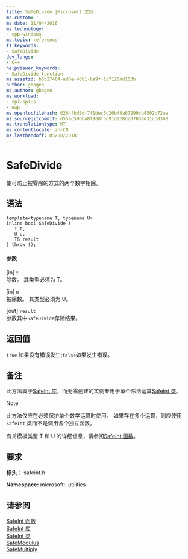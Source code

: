 ```yaml
---
title: SafeDivide |Microsoft 文档
ms.custom: ''
ms.date: 11/04/2016
ms.technology:
- cpp-windows
ms.topic: reference
f1_keywords:
- SafeDivide
dev_langs:
- C++
helpviewer_keywords:
- SafeDivide function
ms.assetid: b5b27484-ad6e-46b1-ba9f-1c7120dd103b
author: ghogen
ms.author: ghogen
ms.workload:
- cplusplus
- uwp
ms.openlocfilehash: 0264fbd8df7f1dec5d20b40a67299cb4502b72aa
ms.sourcegitcommit: d55ac596ba8f908f5d91d228dc070dad31cb8360
ms.translationtype: MT
ms.contentlocale: zh-CN
ms.lasthandoff: 05/08/2018
---
```

# <a name="safedivide"></a>SafeDivide
使可防止被零除的方式的两个数字相除。  
  
## <a name="syntax"></a>语法  
  
```  
template<typename T, typename U>  
inline bool SafeDivide (  
   T t,  
   U u,  
   T& result  
) throw ();  
```  
  
#### <a name="parameters"></a>参数  
 [in] `t`  
 除数。 其类型必须为 T。  
  
 [in] `u`  
 被除数。 其类型必须为 U。  
  
 [out] `result`  
 参数其中`SafeDivide`存储结果。  
  
## <a name="return-value"></a>返回值  
 `true` 如果没有错误发生;`false`如果发生错误。  
  
## <a name="remarks"></a>备注  
 此方法属于[SafeInt 库](../windows/safeint-library.md)，而无需创建的实例专用于单个除法运算[SafeInt 类](../windows/safeint-class.md)。  
  
> [!NOTE]
>  此方法仅应在必须保护单个数学运算时使用。 如果存在多个运算，则应使用 `SafeInt` 类而不是调用各个独立函数。  
  
 有关模板类型 T 和 U 的详细信息，请参阅[SafeInt 函数](../windows/safeint-functions.md)。  
  
## <a name="requirements"></a>要求  
 **标头：** safeint.h  
  
 **Namespace:** microsoft:: utilities  
  
## <a name="see-also"></a>请参阅  
 [SafeInt 函数](../windows/safeint-functions.md)   
 [SafeInt 库](../windows/safeint-library.md)   
 [SafeInt 类](../windows/safeint-class.md)   
 [SafeModulus](../windows/safemodulus.md)   
 [SafeMultiply](../windows/safemultiply.md)